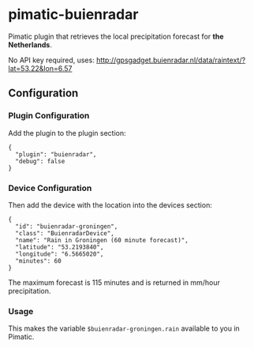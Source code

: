 pimatic-buienradar
===================

Pimatic plugin that retrieves the local precipitation forecast for **the Netherlands**.

No API key required, uses: http://gpsgadget.buienradar.nl/data/raintext/?lat=53.22&lon=6.57

Configuration
-------------

### Plugin Configuration

Add the plugin to the plugin section:

    {
      "plugin": "buienradar",
      "debug": false
    }

### Device Configuration

Then add the device with the location into the devices section:

    {
      "id": "buienradar-groningen",
      "class": "BuienradarDevice",
      "name": "Rain in Groningen (60 minute forecast)",
      "latitude": "53.2193840",
      "longitude": "6.5665020",
      "minutes": 60
    }
    
The maximum forecast is 115 minutes and is returned in mm/hour precipitation.


### Usage

This makes the variable `$buienradar-groningen.rain` available to you in Pimatic.
